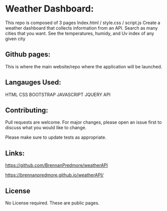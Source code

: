 # Weather Dashboard:

This repo is composed of 3 pages
Index.html / style.css / script.js 
Create a weather dashboard that collects information from an API. Search as many cities that you want. See the temperatures, humidy, and Uv index of any given city 



## Github pages:

This is where the main website/repo where the application will be launched.

## Langauges Used:

HTML 
CSS
BOOTSTRAP
JAVASCRIPT
JQUERY
API 

## Contributing:
Pull requests are welcome. For major changes, please open an issue first to discuss what you would like to change.

Please make sure to update tests as appropriate.

## Links:
https://github.com/BrennanPredmore/weatherAPI

https://brennanpredmore.github.io/weatherAPI/

## License
No License required. These are public pages. 
